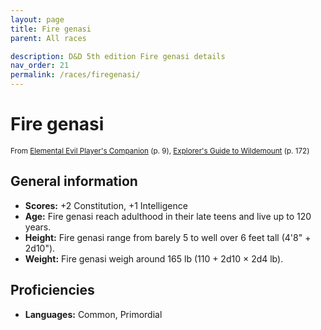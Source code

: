```yaml
---
layout: page
title: Fire genasi
parent: All races

description: D&D 5th edition Fire genasi details
nav_order: 21
permalink: /races/firegenasi/
---
```


# Fire genasi

<small>From <a target="_blank" href="https://dnd.wizards.com/products/tabletop-games/rpg-products/player%E2%80%99s-companion">Elemental Evil Player's Companion</a> (p. 9), <a target="_blank" href="https://dnd.wizards.com/products/wildemount">Explorer's Guide to Wildemount</a> (p. 172)</small>


## General information

- **Scores:** +2 Constitution, +1 Intelligence
- **Age:** Fire genasi reach adulthood in their late teens and live up to 120 years.
- **Height:** Fire genasi range from barely 5 to well over 6 feet tall (4'8" + 2d10").
- **Weight:** Fire genasi weigh around 165 lb (110 + 2d10 × 2d4 lb).

## Proficiencies

- **Languages:** Common, Primordial